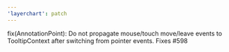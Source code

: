 ```yaml
---
'layerchart': patch
---
```


fix(AnnotationPoint): Do not propagate mouse/touch move/leave events to TooltipContext after switching from pointer events. Fixes #598
